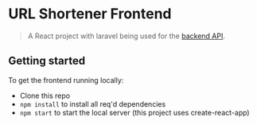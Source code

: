 # URL Shortener Frontend

> A React project with laravel being used for the [backend API](https://github.com/jairoprez/url-shortener-backend).

## Getting started

To get the frontend running locally:

- Clone this repo
- `npm install` to install all req'd dependencies
- `npm start` to start the local server (this project uses create-react-app)